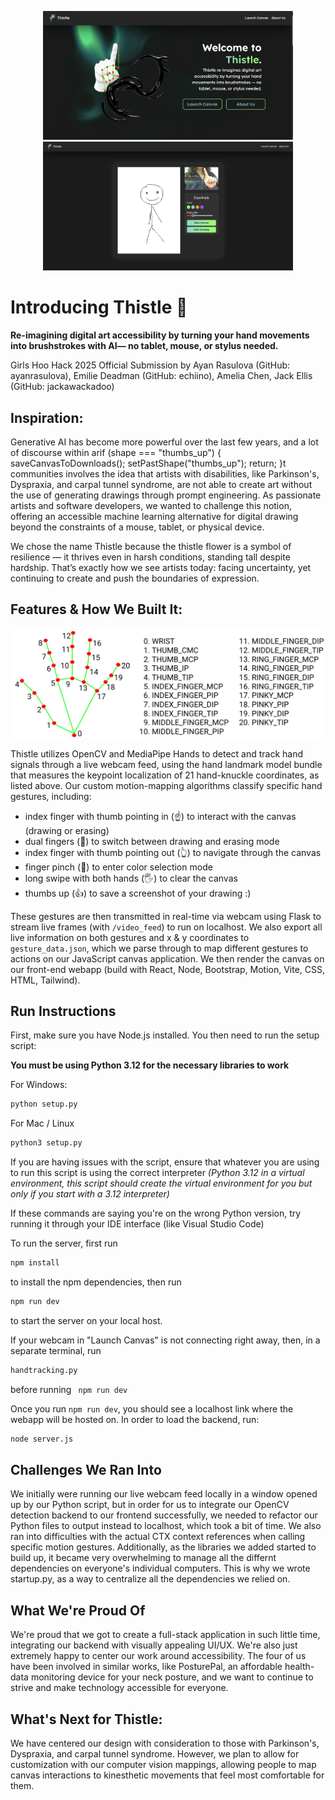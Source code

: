 <p align="center">
<img width = "400" src="./src/assets/thistle.png"> <img  width = "400" src="./src/assets/drawingdemo.png">
</p>


# Introducing Thistle :art: 
**Re-imagining digital art accessibility by turning your hand movements into brushstrokes with AI— no tablet, mouse, or stylus needed.**

Girls Hoo Hack 2025 Official Submission by Ayan Rasulova (GitHub: ayanrasulova), Emilie Deadman (GitHub: echiino), Amelia Chen, Jack Ellis (GitHub: jackawackadoo)

## Inspiration:

Generative AI has become more powerful over the last few years, and a lot of discourse within arif (shape === "thumbs_up") {
      saveCanvasToDownloads();
      setPastShape("thumbs_up");
      return;
    }t communities involves the idea that artists with disabilities, like Parkinson's, Dyspraxia, and carpal tunnel syndrome, are not able to create art without the use of generating drawings through prompt engineering. As passionate artists and software developers, we wanted to challenge this notion, offering an accessible machine learning alternative for digital drawing beyond the constraints of a mouse, tablet, or physical device. 

We chose the name Thistle because the thistle flower is a symbol of resilience — it thrives even in harsh conditions, standing tall despite hardship. That’s exactly how we see artists today: facing uncertainty, yet continuing to create and push the boundaries of expression.

## Features & How We Built It:

<img src="./src/assets/opencv.png">

Thistle utilizes OpenCV and MediaPipe Hands to detect and track hand signals through a live webcam feed, using the hand landmark model bundle that measures the keypoint localization of 21 hand-knuckle coordinates, as listed above. Our custom motion-mapping algorithms classify specific hand gestures, including: 

- index finger with thumb pointing in (☝️) to interact with the canvas (drawing or erasing)
- dual fingers (🤘) to switch between drawing and erasing mode 
- index finger with thumb pointing out (👆) to navigate through the canvas
- finger pinch (🫰) to enter color selection mode 
- long swipe with both hands (🖐️) to clear the canvas
- thumbs up (👍) to save a screenshot of your drawing :)

These gestures are then transmitted in real-time via webcam using Flask to stream live frames (with ```/video_feed```) to run on localhost. We also export all live information on both gestures and x & y coordinates to ```gesture_data.json```, which we parse through to map different gestures to actions on our JavaScript canvas application. We then render the canvas on our front-end webapp (build with React, Node, Bootstrap, Motion, Vite, CSS, HTML, Tailwind).

## Run Instructions

First, make sure you have Node.js installed. You then need to run the setup script:

**You must be using Python 3.12 for the necessary libraries to work**

For Windows:
```bash
python setup.py
```

For Mac / Linux
```bash
python3 setup.py
```

If you are having issues with the script, ensure that whatever you are using to run this script is using the correct interpreter *(Python 3.12 in a virtual environment, this script should create the virtual environment for you but only if you start with a 3.12 interpreter)*

If these commands are saying you're on the wrong Python version, try running it through your IDE interface (like Visual Studio Code)

To run the server, first run 
```bash
npm install
```
to install the npm dependencies, then run 
```bash
npm run dev
``` 
to start the server on your local host. 

If your webcam in "Launch Canvas" is not connecting right away, then, in a separate terminal, run 
``` bash
handtracking.py
``` 
before running 
``` npm run dev``` 

Once you run ```npm run dev```, you should see a localhost link where the webapp will be hosted on. In order to load the backend, run:  
```bash
node server.js
```

## Challenges We Ran Into

We initially were running our live webcam feed locally in a window opened up by our Python script, but in order for us to integrate our OpenCV detection backend to our frontend successfully, we needed to refactor our Python files to output instead to localhost, which took a bit of time. We also ran into difficulties with the actual CTX context references when calling specific motion gestures. Additionally, as the libraries we added started to build up, it became very overwhelming to manage all the differnt dependencies on everyone's individual computers. This is why we wrote startup.py, as a way to centralize all the dependencies we relied on.

## What We're Proud Of

We're proud that we got to create a full-stack application in such little time, integrating our backend with visually appealing UI/UX. We're also just extremely happy to center our work around accessibility. The four of us have been involved in similar works, like PosturePal, an affordable health-data monitoring device for your neck posture, and we want to continue to strive and make technology accessible for everyone. 

## What's Next for Thistle:

We have centered our design with consideration to those with Parkinson's, Dyspraxia, and carpal tunnel syndrome. However, we plan to allow for customization with our computer vision mappings, allowing people to map canvas interactions to kinesthetic movements that feel most comfortable for them.
